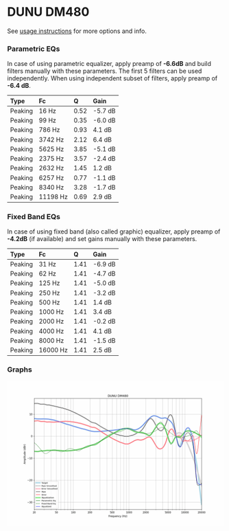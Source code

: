 # DUNU DM480
See [usage instructions](https://github.com/jaakkopasanen/AutoEq#usage) for more options and info.

### Parametric EQs
In case of using parametric equalizer, apply preamp of **-6.6dB** and build filters manually
with these parameters. The first 5 filters can be used independently.
When using independent subset of filters, apply preamp of **-6.4 dB**.

| Type    | Fc       |    Q | Gain    |
|:--------|:---------|:-----|:--------|
| Peaking | 16 Hz    | 0.52 | -5.7 dB |
| Peaking | 99 Hz    | 0.35 | -6.0 dB |
| Peaking | 786 Hz   | 0.93 | 4.1 dB  |
| Peaking | 3742 Hz  | 2.12 | 6.4 dB  |
| Peaking | 5625 Hz  | 3.85 | -5.1 dB |
| Peaking | 2375 Hz  | 3.57 | -2.4 dB |
| Peaking | 2632 Hz  | 1.45 | 1.2 dB  |
| Peaking | 6257 Hz  | 0.77 | -1.1 dB |
| Peaking | 8340 Hz  | 3.28 | -1.7 dB |
| Peaking | 11198 Hz | 0.69 | 2.9 dB  |

### Fixed Band EQs
In case of using fixed band (also called graphic) equalizer, apply preamp of **-4.2dB**
(if available) and set gains manually with these parameters.

| Type    | Fc       |    Q | Gain    |
|:--------|:---------|:-----|:--------|
| Peaking | 31 Hz    | 1.41 | -6.9 dB |
| Peaking | 62 Hz    | 1.41 | -4.7 dB |
| Peaking | 125 Hz   | 1.41 | -5.0 dB |
| Peaking | 250 Hz   | 1.41 | -3.2 dB |
| Peaking | 500 Hz   | 1.41 | 1.4 dB  |
| Peaking | 1000 Hz  | 1.41 | 3.4 dB  |
| Peaking | 2000 Hz  | 1.41 | -0.2 dB |
| Peaking | 4000 Hz  | 1.41 | 4.1 dB  |
| Peaking | 8000 Hz  | 1.41 | -1.5 dB |
| Peaking | 16000 Hz | 1.41 | 2.5 dB  |

### Graphs
![](./DUNU%20DM480.png)